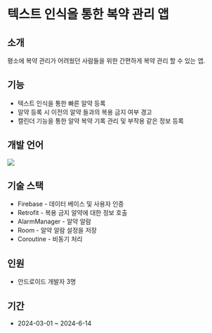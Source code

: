 # 텍스트 인식을 통한 복약 관리 앱

## 소개
평소에 복약 관리가 어려웠던 사람들을 위한 간편하게 복약 관리 할 수 있는 앱.

## 기능
- 텍스트 인식을 통한 빠른 알약 등록
- 알약 등록 시 이전의 알약 들과의 복용 금지 여부 경고
- 캘린더 기능을 통한 알약 복약 기록 관리 및 부작용 같은 정보 등록

## 개발 언어 
   <img src="https://img.shields.io/badge/kotlin-7F52FF?style=flat&logo=kotlin&logoColor=white"/>	

## 기술 스택
   - Firebase - 데이터 베이스 및 사용자 인증
   - Retrofit - 복용 금지 알약에 대한 정보 호출
   - AlarmManager - 알약 알람
   - Room - 알약 알람 설정을 저장
   - Coroutine - 비동기 처리

## 인원
   - 안드로이드 개발자 3명

## 기간
   - 2024-03-01 ~ 2024-6-14
